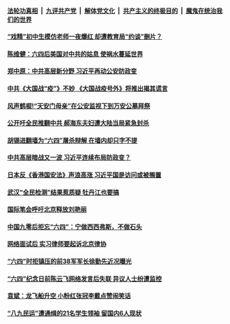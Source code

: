 

####  [法轮功真相](../../../../basic/blob/master/README.md?t=06050331) &nbsp;|&nbsp; [九评共产党](../../../../9ping.md/blob/master/README.md?t=06050331) &nbsp;|&nbsp; [解体党文化](../../../../jtdwh.md/blob/master/README.md?t=06050331)  &nbsp;|&nbsp; [共产主义的终极目的](../../../../gczydzjmd.md/blob/master/README.md?t=06050331) &nbsp;|&nbsp; [魔鬼在统治我们的世界](../../../../mgztzwmdsj.md/blob/master/README.md?t=06050331) 

#### [“戏精”初中生模仿老师一夜爆红 却遭教育局“约谈”删片？](../pages/soh5/386338.md?t=06050331) 
#### [陈维健：六四后美国对中共的姑息  使祸水蔓延世界](../pages/soh5/386491.md?t=06050331) 
#### [郑中原：中共高层新分野 习近平再动公安防政变](../pages/soh5/386470.md?t=06050331) 
#### [中共《大国战“疫”》不妙 《大国战疫号外》将推出揭其谎言](../pages/soh5/386410.md?t=06050331) 
#### [风声鹤唳!“天安门母亲”在公安监视下到万安公墓拜祭](../pages/soh5/386407.md?t=06050331) 
#### [公开吁全民推翻中共 郝海东夫妇遭大陆当局紧急封杀](../pages/soh5/386389.md?t=06050331) 
#### [胡锡进翻墙为“六四”屠杀辩解 在墙内却只字不提](../pages/soh5/386386.md?t=06050331) 
#### [中共高层暗战又一波 习近平连续布局防政变？](../pages/soh5/386329.md?t=06050331) 
#### [日本反《香港国安法》声浪高涨 习近平国是访问或被搁置](../pages/soh5/386272.md?t=06050331) 
#### [武汉“全民检测”结果惹质疑 牡丹江也要搞](../pages/soh5/386269.md?t=06050331) 
#### [国际笔会呼吁北京释放刘艳丽](../pages/soh5/386236.md?t=06050331) 
#### [中国九零后拒忘“六四”：宁做西西弗斯，不做石头](../pages/soh5/386263.md?t=06050331) 
#### [网络面试后 实习律师要起诉北京律协 ](../pages/soh5/386206.md?t=06050331) 
#### [“六四”时拒镇压的前38军军长徐勤先近况曝光](../pages/soh5/386218.md?t=06050331) 
#### [“六四”纪念日前陈云飞网络发言后失联  异议人士纷遭监控](../pages/soh5/386209.md?t=06050331) 
#### [袁斌：龙飞船升空  小粉红张冠李戴点赞闹笑话](../pages/soh5/386188.md?t=06050331) 
#### [“八九民运”遭通缉的21名学生领袖 留国内6人现状](../pages/soh5/386035.md?t=06050331) 
